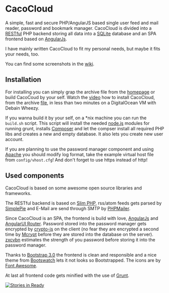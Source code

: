 # CacoCloud

A simple, fast and secure PHP/AngularJS based single user feed and mail reader, password and bookmark manager.
CacoCloud is divided into a [RESTful](https://github.com/Cacodaimon/CacoCloud/wiki/RESTful-API) PHP backend storing all data into a [SQLite](http://www.sqlite.org/) database and an SPA frontend based on [AngularJs](http://angularjs.org/). 

I have mainly written CacoCloud to fit my personal needs, but maybe it fits your needs, too.

You can find some screenshots in the [wiki](https://github.com/Cacodaimon/CacoCloud/wiki/Screenshots).

## Installation

For installing you can simply grap the archive file from the [homepage](http://cacodaimon.github.io/CacoCloud/) or build CacoCoud by your self. 
Watch the [video](https://www.youtube.com/watch?v=6nWa1qQuda4) how to install CacoCloud, from the archive [file](http://cacodaimon.github.io/CacoCloud/), in less than two minutes on a DigitalOcean VM with Debain Wheezy.

If you wanna build it by your self, on a *nix machine you can run the `build.sh` script. 
This script will install the needed [node.js](http://nodejs.org/) modules for running grunt, installs [Composer](http://getcomposer.org/) and let the compser install all required PHP libs and creates a new and empty database. It also lets you create new user account.

If you are planning to use the password manager component and using [Apache](http://httpd.apache.org/) you should modify log format, take the example virtual host file from `config/vhost.cfg`! And don't forget to use https instead of http!

## Used components

CacoCloud is based on some awesome open source libraries and frameworks.

The RESTful backend is based on [Slim PHP](http://www.slimframework.com/), rss/atom feeds gets parsed by [SimplePie](http://simplepie.org/) and E-Mail are send through SMTP by [PHPMailer](http://simplepie.org/).

Since CacoCloud is an SPA, the frontend is build with love, [AngularJs](http://angularjs.org/) and [AngularUI Router](https://github.com/angular-ui/ui-router). Password stored into the password manager gets encrypted by [crypto-js](https://code.google.com/p/crypto-js/) on the client (no fear they are encrypted a second time by [Mcrypt](http://php.net/mcrypt) before they are stored into the database on the server). [zxcvbn](https://github.com/lowe/zxcvbn) estimates the strength of you password before storing it into the password manager.

Thanks to [Bootstrap 3.0](http://getbootstrap.com/) the frontend is clean and responsible and a nice theme from [Bootswatch](http://bootswatch.com/) lets it not looks so Bootstrapped. The icons are by [Font Awesome](http://fontawesome.io/).

At last all frontend code gets minified with the use of [Grunt](http://gruntjs.com/). 

[![Stories in Ready](https://badge.waffle.io/Cacodaimon/CacoCloud.png?label=ready)](http://waffle.io/Cacodaimon/CacoCloud)


